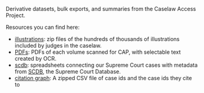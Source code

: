 Derivative datasets, bulk exports, and summaries from the Caselaw Access Project.

Resources you can find here:

* [illustrations](./illustrations/): zip files of the hundreds of thousands of illustrations included by judges in the
  caselaw.
* [PDFs](./PDFs/): PDFs of each volume scanned for CAP, with selectable text created by OCR.
* [scdb](./scdb/): spreadsheets connecting our Supreme Court cases with metadata from [SCDB](http://scdb.wustl.edu/), the
  Supreme Court Database.
* [citation graph](./citation_graph): A zipped CSV file of case ids and the case ids they cite to 